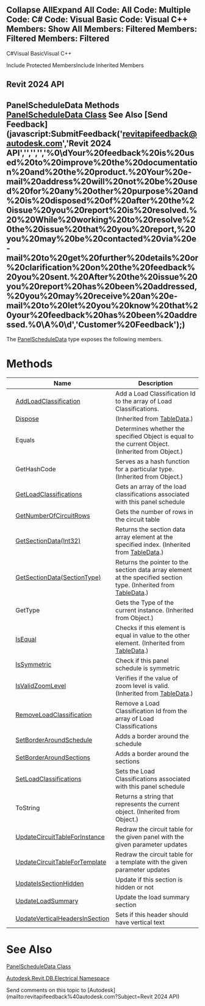 ﻿

Collapse AllExpand All Code: All Code: Multiple Code: C# Code: Visual Basic Code: Visual C++  Members: Show All Members: Filtered Members: Filtered Members: Filtered   
---  
  
C#Visual BasicVisual C++

Include Protected MembersInclude Inherited Members

Revit 2024 API  
---  
PanelScheduleData Methods  
[PanelScheduleData Class](d24fcc19-3240-8f07-68ca-ce7b62f7aac3.md) See Also [Send Feedback](javascript:SubmitFeedback\('revitapifeedback@autodesk.com','Revit 2024 API','','','','%0\\dYour%20feedback%20is%20used%20to%20improve%20the%20documentation%20and%20the%20product.%20Your%20e-mail%20address%20will%20not%20be%20used%20for%20any%20other%20purpose%20and%20is%20disposed%20of%20after%20the%20issue%20you%20report%20is%20resolved.%20%20While%20working%20to%20resolve%20the%20issue%20that%20you%20report,%20you%20may%20be%20contacted%20via%20e-mail%20to%20get%20further%20details%20or%20clarification%20on%20the%20feedback%20you%20sent.%20After%20the%20issue%20you%20report%20has%20been%20addressed,%20you%20may%20receive%20an%20e-mail%20to%20let%20you%20know%20that%20your%20feedback%20has%20been%20addressed.%0\\A%0\\d','Customer%20Feedback'\);)  
---  
  
The [PanelScheduleData](d24fcc19-3240-8f07-68ca-ce7b62f7aac3.md) type exposes the following members.

# Methods

|  | Name | Description |
| --- | --- | --- |
|  | [AddLoadClassification](756df300-6d02-f9b3-e57b-165eb7900179.md) | Add a Load Classification Id to the array of Load Classifications. |
|  | [Dispose](51795d34-2cc1-a54f-26ac-c6876d778f60.md) | (Inherited from [TableData](ab967e17-822e-fd5f-760a-4810e2e7eb61.md).) |
|  | Equals | Determines whether the specified Object is equal to the current Object. (Inherited from Object.) |
|  | GetHashCode | Serves as a hash function for a particular type.  (Inherited from Object.) |
|  | [GetLoadClassifications](bdcb0fa5-478c-c968-d224-9444bc850fd7.md) | Gets an array of the load classifications associated with this panel schedule |
|  | [GetNumberOfCircuitRows](458f766e-e8b2-9f0a-2931-e61ebb6489fb.md) | Gets the number of rows in the circuit table |
|  | [GetSectionData(Int32)](ac5594a4-3b6e-9a85-ac7c-363340f09aac.md) | Returns the section data array element at the specified index.  (Inherited from [TableData](ab967e17-822e-fd5f-760a-4810e2e7eb61.md).) |
|  | [GetSectionData(SectionType)](154fcb09-0a96-d795-5df2-e2ec6ad244d5.md) | Returns the pointer to the section data array element at the specified section type.  (Inherited from [TableData](ab967e17-822e-fd5f-760a-4810e2e7eb61.md).) |
|  | GetType | Gets the Type of the current instance. (Inherited from Object.) |
|  | [IsEqual](1dbaa75b-3eca-c000-807c-5cac1cfc5fdb.md) | Checks if this element is equal in value to the other element.  (Inherited from [TableData](ab967e17-822e-fd5f-760a-4810e2e7eb61.md).) |
|  | [IsSymmetric](edd480ed-6368-da6c-2dec-2602ce106035.md) | Check if this panel schedule is symmetric |
|  | [IsValidZoomLevel](0b29dd56-50f3-1768-513f-545bfa4db09f.md) | Verifies if the value of zoom level is valid.  (Inherited from [TableData](ab967e17-822e-fd5f-760a-4810e2e7eb61.md).) |
|  | [RemoveLoadClassification](4cae60f4-6694-24db-0c46-b6d6fbdaae75.md) | Remove a Load Classification Id from the array of Load Classifications |
|  | [SetBorderAroundSchedule](5b406f92-7dc3-7946-d2e7-f35751038945.md) | Adds a border around the schedule |
|  | [SetBorderAroundSections](c25694a5-1778-1223-df13-f55ecd02d8ad.md) | Adds a border around the sections |
|  | [SetLoadClassifications](1394dc62-5e84-151a-e801-5556d66f6aea.md) | Sets the Load Classifications associated with this panel schedule |
|  | ToString | Returns a string that represents the current object. (Inherited from Object.) |
|  | [UpdateCircuitTableForInstance](617774de-9234-6347-051d-203cdf8172ed.md) | Redraw the circuit table for the given panel with the given parameter updates |
|  | [UpdateCircuitTableForTemplate](9453a173-c467-0c49-9c1e-a5f413d95dec.md) | Redraw the circuit table for a template with the given parameter updates |
|  | [UpdateIsSectionHidden](a8832575-8ce9-9af4-d8a8-8241bc5fb882.md) | Update if this section is hidden or not |
|  | [UpdateLoadSummary](124f82f2-b09c-7941-bb9d-96cc8f285eef.md) | Update the load summary section |
|  | [UpdateVerticalHeadersInSection](cfee3750-8e7f-a593-7adc-702f56b0a9c1.md) | Sets if this header should have vertical text |
  
# See Also

[PanelScheduleData Class](d24fcc19-3240-8f07-68ca-ce7b62f7aac3.md)

[Autodesk.Revit.DB.Electrical Namespace](212a1314-7843-2c6c-3322-363127e4059f.md)

Send comments on this topic to [Autodesk](mailto:revitapifeedback%40autodesk.com?Subject=Revit 2024 API)
